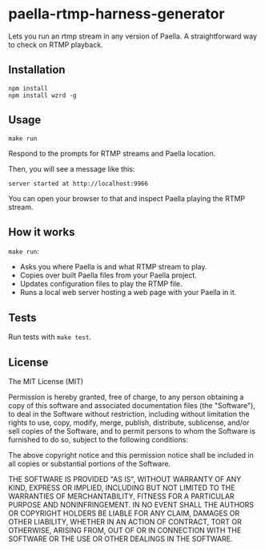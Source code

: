 paella-rtmp-harness-generator
===================

Lets you run an rtmp stream in any version of Paella. A straightforward way to check on RTMP playback.

Installation
------------

    npm install
    npm install wzrd -g

Usage
-----

    make run    

Respond to the prompts for RTMP streams and Paella location.

Then, you will see a message like this:

    server started at http://localhost:9966

You can open your browser to that and inspect Paella playing the RTMP stream.

How it works
------------

`make run`:

- Asks you where Paella is and what RTMP stream to play.
- Copies over built Paella files from your Paella project.
- Updates configuration files to play the RTMP file.
- Runs a local web server hosting a web page with your Paella in it.

Tests
-----

Run tests with `make test`.

License
-------

The MIT License (MIT)

Permission is hereby granted, free of charge, to any person obtaining a copy
of this software and associated documentation files (the "Software"), to deal
in the Software without restriction, including without limitation the rights
to use, copy, modify, merge, publish, distribute, sublicense, and/or sell
copies of the Software, and to permit persons to whom the Software is
furnished to do so, subject to the following conditions:

The above copyright notice and this permission notice shall be included in
all copies or substantial portions of the Software.

THE SOFTWARE IS PROVIDED "AS IS", WITHOUT WARRANTY OF ANY KIND, EXPRESS OR
IMPLIED, INCLUDING BUT NOT LIMITED TO THE WARRANTIES OF MERCHANTABILITY,
FITNESS FOR A PARTICULAR PURPOSE AND NONINFRINGEMENT. IN NO EVENT SHALL THE
AUTHORS OR COPYRIGHT HOLDERS BE LIABLE FOR ANY CLAIM, DAMAGES OR OTHER
LIABILITY, WHETHER IN AN ACTION OF CONTRACT, TORT OR OTHERWISE, ARISING FROM,
OUT OF OR IN CONNECTION WITH THE SOFTWARE OR THE USE OR OTHER DEALINGS IN
THE SOFTWARE.

